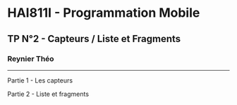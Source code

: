 # HAI811I - Programmation Mobile
## TP N°2 - Capteurs / Liste et Fragments

### Reynier Théo

---

Partie 1 - Les capteurs

Partie 2 - Liste et fragments
